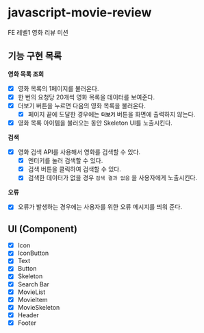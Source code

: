 # javascript-movie-review

FE 레벨1 영화 리뷰 미션

## 기능 구현 목록

**영화 목록 조회**

- [x] 영화 목록의 1페이지를 불러온다.
- [x] 한 번의 요청당 20개씩 영화 목록을 데이터를 보여준다.
- [x] 더보기 버튼을 누르면 다음의 영화 목록을 불러온다.
  - [x] 페이지 끝에 도달한 경우에는 **`더보기`** 버튼을 화면에 출력하지 않는다.
- [x] 영화 목록 아이템을 불러오는 동안 Skeleton UI를 노출시킨다.

**검색**

- [x] 영화 검색 API를 사용해서 영화를 검색할 수 있다.
  - [x] 엔터키를 눌러 검색할 수 있다.
  - [x] 검색 버튼을 클릭하여 검색할 수 있다.
  - [x] 검색한 데이터가 없을 경우 `검색 결과 없음` 을 사용자에게 노출시킨다.

**오류**

- [x] 오류가 발생하는 경우에는 사용자를 위한 오류 메시지를 띄워 준다.

## UI (Component)

- [x] Icon
- [x] IconButton
- [x] Text
- [x] Button
- [x] Skeleton
- [x] Search Bar
- [x] MovieList
- [x] MovieItem
- [x] MovieSkeleton
- [x] Header
- [x] Footer
